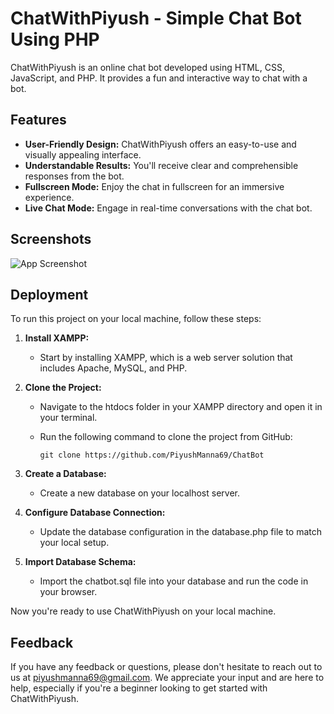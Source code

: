 ﻿# ChatWithPiyush - Simple Chat Bot Using PHP

ChatWithPiyush is an online chat bot developed using HTML, CSS, JavaScript, and PHP. It provides a fun and interactive way to chat with a bot. 

## Features

- **User-Friendly Design:** ChatWithPiyush offers an easy-to-use and visually appealing interface.
- **Understandable Results:** You'll receive clear and comprehensible responses from the bot.
- **Fullscreen Mode:** Enjoy the chat in fullscreen for an immersive experience.
- **Live Chat Mode:** Engage in real-time conversations with the chat bot.

## Screenshots

![App Screenshot](https://scontent.fbir5-1.fna.fbcdn.net/v/t39.30808-6/396179689_294276606831951_6410527126500414227_n.jpg?_nc_cat=104&ccb=1-7&_nc_sid=5f2048&_nc_ohc=SwPnY9c_Is8AX92-RaO&_nc_ht=scontent.fbir5-1.fna&oh=00_AfA9AUD0sEobq08npno-XQqignjp1vYE3BRhezga761CVA&oe=65432A0A)

## Deployment

To run this project on your local machine, follow these steps:

1. **Install XAMPP:**
   - Start by installing XAMPP, which is a web server solution that includes Apache, MySQL, and PHP.

2. **Clone the Project:**
   - Navigate to the htdocs folder in your XAMPP directory and open it in your terminal.
   - Run the following command to clone the project from GitHub:

     ```
     git clone https://github.com/PiyushManna69/ChatBot
     ```

3. **Create a Database:**
   - Create a new database on your localhost server.

4. **Configure Database Connection:**
   - Update the database configuration in the database.php file to match your local setup.

5. **Import Database Schema:**
   - Import the chatbot.sql file into your database and run the code in your browser.

Now you're ready to use ChatWithPiyush on your local machine.

## Feedback

If you have any feedback or questions, please don't hesitate to reach out to us at piyushmanna69@gmail.com. We appreciate your input and are here to help, especially if you're a beginner looking to get started with ChatWithPiyush.

